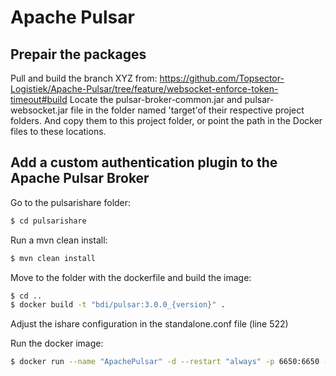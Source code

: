 
# Apache Pulsar 


## Prepair the packages

Pull and build the branch XYZ from: https://github.com/Topsector-Logistiek/Apache-Pulsar/tree/feature/websocket-enforce-token-timeout#build
Locate the pulsar-broker-common.jar and pulsar-websocket.jar file in the folder named 'target'of their respective project folders. And copy them to this project folder, or point the path in the Docker files to these locations.





## Add a custom authentication plugin to the Apache Pulsar Broker

Go to the pulsarishare folder:

```bash
$ cd pulsarishare
```

Run a mvn clean install: 
```bash
$ mvn clean install
```

Move to the folder with the dockerfile and build the image: 
```bash
$ cd ..
$ docker build -t "bdi/pulsar:3.0.0_{version}" .
```

Adjust the ishare configuration in the standalone.conf file (line 522)

Run the docker image:
```bash
$ docker run --name "ApachePulsar" -d --restart "always" -p 6650:6650 -p 8080:8080 -v /$(pwd)/volumes/data:/pulsar/data -v /$(pwd)/volumes/conf:/pulsar/conf bdi/pulsar:3.0.0_{version}
```
